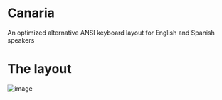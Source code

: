 # Canaria
An optimized alternative ANSI keyboard layout for English and Spanish speakers

# The layout
![image](https://github.com/christoofar/canaria/assets/5059144/f1f8f452-b0a5-4e7e-83f5-bb7523f43b10)


